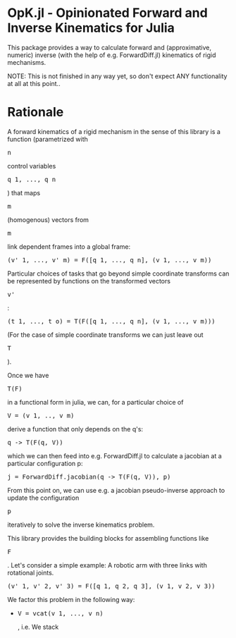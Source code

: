 # OpK.jl - Opinionated Forward and Inverse Kinematics for Julia

This package provides a way to calculate forward and (approximative, numeric) inverse (with the help of e.g. ForwardDiff.jl) kinematics of rigid mechanisms.

NOTE: This is not finished in any way yet, so don't expect ANY functionality at all at this point..

# Rationale

A forward kinematics of a rigid mechanism in the sense of this library is a function (parametrized with <pre>n</pre> control variables <pre>q_1, ..., q_n</pre>) that maps <pre>m</pre> (homogenous) vectors from <pre>m</pre>link dependent frames into a global frame: 

<pre>
(v'_1, ..., v'_m) = F([q_1, ..., q_n], (v_1, ..., v_m))
</pre>

Particular choices of tasks that go beyond simple coordinate transforms can be represented by functions on the transformed vectors <pre>v'</pre>:

<pre>
(t_1, ..., t_o) = T(F([q_1, ..., q_n], (v_1, ..., v_m)))
</pre>

(For the case of simple coordinate transforms we can just leave out <pre>T</pre>).

Once we have <pre>T(F)</pre> in a functional form in julia, we can, for a particular choice of <pre>V = (v_1, .., v_m)</pre> derive a function that only depends on the q's:

<pre>
q -> T(F(q, V))
</pre>

which we can then feed into e.g. ForwardDiff.jl to calculate a jacobian at a particular configuration p:

<pre>
j = ForwardDiff.jacobian(q -> T(F(q, V)), p)
</pre>

From this point on, we can use e.g. a jacobian pseudo-inverse approach to update the configuration <pre>p</pre> iteratively to solve the inverse kinematics problem.

This library provides the building blocks for assembling functions like <pre>F</pre>. Let's consider a simple example: A robotic arm with three links with rotational joints.

<pre>
(v'_1, v'_2, v'_3) = F([q_1, q_2, q_3], (v_1, v_2, v_3))
</pre>



We factor this problem in the following way:

* <pre>V = vcat(v_1, ..., v_n)</pre>, i.e. We stack 
